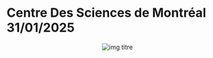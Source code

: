 # Centre Des Sciences de Montréal 31/01/2025

<p align="center">
  <img src="images/centre_image.jpg" alt="img titre">  
</p>
